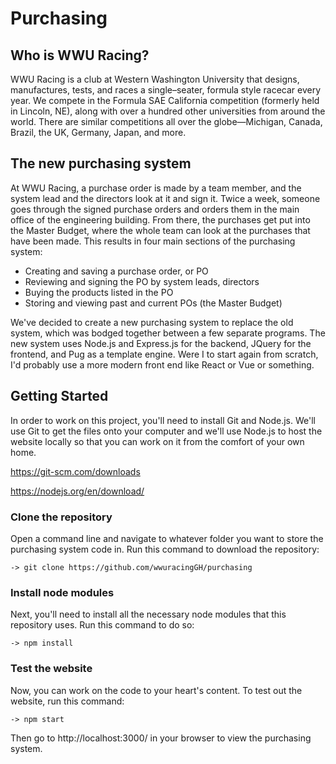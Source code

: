 # Purchasing

## Who is WWU Racing?

WWU Racing is a club at Western Washington University that designs, manufactures, tests, and races a single–seater, formula style racecar every year. We compete in the Formula SAE California competition (formerly held in Lincoln, NE), along with over a hundred other universities from around the world. There are similar competitions all over the globe—Michigan, Canada, Brazil, the UK, Germany, Japan, and more.

## The new purchasing system

At WWU Racing, a purchase order is made by a team member, and the system lead and the directors look at it and sign it. Twice a week, someone goes through the signed purchase orders and orders them in the main office of the engineering building. From there, the purchases get put into the Master Budget, where the whole team can look at the purchases that have been made. This results in four main sections of the purchasing system:

* Creating and saving a purchase order, or PO
* Reviewing and signing the PO by system leads, directors
* Buying the products listed in the PO
* Storing and viewing past and current POs (the Master Budget)

We've decided to create a new purchasing system to replace the old system, which was bodged together between a few separate programs. The new system uses Node.js and Express.js for the backend, JQuery for the frontend, and Pug as a template engine. Were I to start again from scratch, I'd probably use a more modern front end like React or Vue or something.

## Getting Started

In order to work on this project, you'll need to install Git and Node.js. We'll use Git to get the files onto your computer and we'll use Node.js to host the website locally so that you can work on it from the comfort of your own home.

https://git-scm.com/downloads

https://nodejs.org/en/download/

### Clone the repository

Open a command line and navigate to whatever folder you want to store the purchasing system code in. Run this command to download the repository:
```
-> git clone https://github.com/wwuracingGH/purchasing
```

### Install node modules

Next, you'll need to install all the necessary node modules that this repository uses. Run this command to do so:
```
-> npm install
```

### Test the website

Now, you can work on the code to your heart's content. To test out the website, run this command:
```
-> npm start
```
Then go to http://localhost:3000/ in your browser to view the purchasing system.
